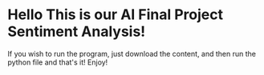 <h1> Hello This is our AI Final Project Sentiment Analysis!</h1>
If you wish to run the program, just download the content, and then run the python file and that's it! Enjoy!
